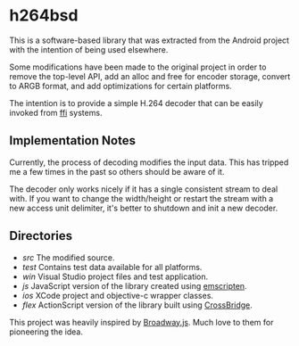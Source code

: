 # h264bsd

This is a software-based library that was extracted from the Android project with the intention of being used elsewhere.

Some modifications have been made to the original project in order to remove the top-level API, add an alloc and free for encoder storage, convert to ARGB format, and add optimizations for certain platforms.

The intention is to provide a simple H.264 decoder that can be easily invoked from [ffi](http://en.wikipedia.org/wiki/Foreign_function_interface) systems.

## Implementation Notes

Currently, the process of decoding modifies the input data. This has tripped me a few times in the past so others should be aware of it.

The decoder only works nicely if it has a single consistent stream to deal with. If you want to change the width/height or restart the stream with a new access unit delimiter, it's better to shutdown and init a new decoder.

## Directories

* *src* The modified source.
* *test* Contains test data available for all platforms.
* *win* Visual Studio project files and test application.
* *js* JavaScript version of the library created using [emscripten](http://emscripten.org/).
* *ios* XCode project and objective-c wrapper classes.
* *flex* ActionScript version of the library built using [CrossBridge](http://adobe-flash.github.io/crossbridge/).

This project was heavily inspired by [Broadway.js](https://github.com/mbebenita/Broadway). Much love to them for pioneering the idea.
